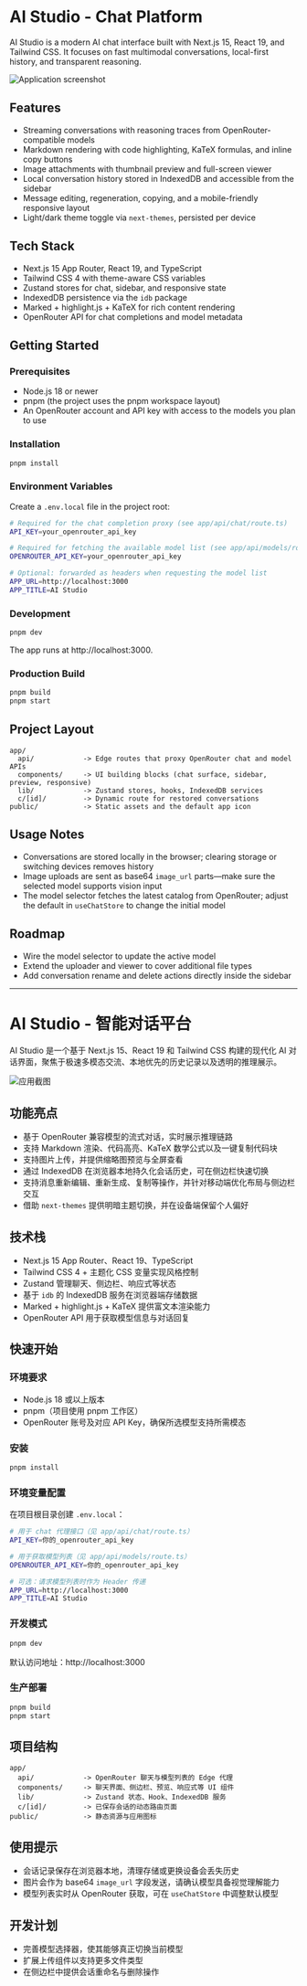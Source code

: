 # AI Studio - Chat Platform

AI Studio is a modern AI chat interface built with Next.js 15, React 19, and Tailwind CSS. It focuses on fast multimodal conversations, local-first history, and transparent reasoning.

![Application screenshot](public/chat.png)

## Features
- Streaming conversations with reasoning traces from OpenRouter-compatible models
- Markdown rendering with code highlighting, KaTeX formulas, and inline copy buttons
- Image attachments with thumbnail preview and full-screen viewer
- Local conversation history stored in IndexedDB and accessible from the sidebar
- Message editing, regeneration, copying, and a mobile-friendly responsive layout
- Light/dark theme toggle via `next-themes`, persisted per device

## Tech Stack
- Next.js 15 App Router, React 19, and TypeScript
- Tailwind CSS 4 with theme-aware CSS variables
- Zustand stores for chat, sidebar, and responsive state
- IndexedDB persistence via the `idb` package
- Marked + highlight.js + KaTeX for rich content rendering
- OpenRouter API for chat completions and model metadata

## Getting Started

### Prerequisites
- Node.js 18 or newer
- pnpm (the project uses the pnpm workspace layout)
- An OpenRouter account and API key with access to the models you plan to use

### Installation
```bash
pnpm install
```

### Environment Variables
Create a `.env.local` file in the project root:

```bash
# Required for the chat completion proxy (see app/api/chat/route.ts)
API_KEY=your_openrouter_api_key

# Required for fetching the available model list (see app/api/models/route.ts)
OPENROUTER_API_KEY=your_openrouter_api_key

# Optional: forwarded as headers when requesting the model list
APP_URL=http://localhost:3000
APP_TITLE=AI Studio
```

### Development
```bash
pnpm dev
```
The app runs at http://localhost:3000.

### Production Build
```bash
pnpm build
pnpm start
```

## Project Layout
```
app/
  api/            -> Edge routes that proxy OpenRouter chat and model APIs
  components/     -> UI building blocks (chat surface, sidebar, preview, responsive)
  lib/            -> Zustand stores, hooks, IndexedDB services
  c/[id]/         -> Dynamic route for restored conversations
public/           -> Static assets and the default app icon
```

## Usage Notes
- Conversations are stored locally in the browser; clearing storage or switching devices removes history
- Image uploads are sent as base64 `image_url` parts—make sure the selected model supports vision input
- The model selector fetches the latest catalog from OpenRouter; adjust the default in `useChatStore` to change the initial model

## Roadmap
- Wire the model selector to update the active model
- Extend the uploader and viewer to cover additional file types
- Add conversation rename and delete actions directly inside the sidebar

---

# AI Studio - 智能对话平台

AI Studio 是一个基于 Next.js 15、React 19 和 Tailwind CSS 构建的现代化 AI 对话界面，聚焦于极速多模态交流、本地优先的历史记录以及透明的推理展示。

![应用截图](public/chat.png)

## 功能亮点
- 基于 OpenRouter 兼容模型的流式对话，实时展示推理链路
- 支持 Markdown 渲染、代码高亮、KaTeX 数学公式以及一键复制代码块
- 支持图片上传，并提供缩略图预览与全屏查看
- 通过 IndexedDB 在浏览器本地持久化会话历史，可在侧边栏快速切换
- 支持消息重新编辑、重新生成、复制等操作，并针对移动端优化布局与侧边栏交互
- 借助 `next-themes` 提供明暗主题切换，并在设备端保留个人偏好

## 技术栈
- Next.js 15 App Router、React 19、TypeScript
- Tailwind CSS 4 + 主题化 CSS 变量实现风格控制
- Zustand 管理聊天、侧边栏、响应式等状态
- 基于 `idb` 的 IndexedDB 服务在浏览器端存储数据
- Marked + highlight.js + KaTeX 提供富文本渲染能力
- OpenRouter API 用于获取模型信息与对话回复

## 快速开始

### 环境要求
- Node.js 18 或以上版本
- pnpm（项目使用 pnpm 工作区）
- OpenRouter 账号及对应 API Key，确保所选模型支持所需模态

### 安装
```bash
pnpm install
```

### 环境变量配置
在项目根目录创建 `.env.local`：

```bash
# 用于 chat 代理接口（见 app/api/chat/route.ts）
API_KEY=你的_openrouter_api_key

# 用于获取模型列表（见 app/api/models/route.ts）
OPENROUTER_API_KEY=你的_openrouter_api_key

# 可选：请求模型列表时作为 Header 传递
APP_URL=http://localhost:3000
APP_TITLE=AI Studio
```

### 开发模式
```bash
pnpm dev
```
默认访问地址：http://localhost:3000

### 生产部署
```bash
pnpm build
pnpm start
```

## 项目结构
```
app/
  api/            -> OpenRouter 聊天与模型列表的 Edge 代理
  components/     -> 聊天界面、侧边栏、预览、响应式等 UI 组件
  lib/            -> Zustand 状态、Hook、IndexedDB 服务
  c/[id]/         -> 已保存会话的动态路由页面
public/           -> 静态资源与应用图标
```

## 使用提示
- 会话记录保存在浏览器本地，清理存储或更换设备会丢失历史
- 图片会作为 base64 `image_url` 字段发送，请确认模型具备视觉理解能力
- 模型列表实时从 OpenRouter 获取，可在 `useChatStore` 中调整默认模型

## 开发计划
- 完善模型选择器，使其能够真正切换当前模型
- 扩展上传组件以支持更多文件类型
- 在侧边栏中提供会话重命名与删除操作
